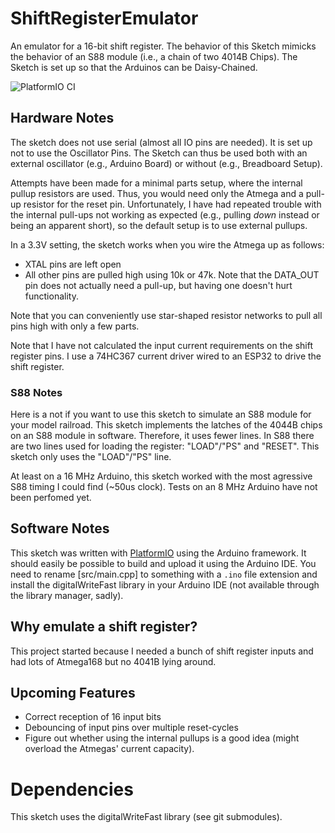 # ShiftRegisterEmulator
An emulator for a 16-bit shift register. The behavior of this Sketch mimicks
the behavior of an S88 module (i.e., a chain of two 4014B Chips).
The Sketch is set up so that the Arduinos can be Daisy-Chained.

![PlatformIO CI](https://github.com/deltaphi/ShiftRegisterEmulator/workflows/PlatformIO%20CI/badge.svg?event=push)

## Hardware Notes

The sketch does not use serial (almost all IO pins are needed). It is set up
not to use the Oscillator Pins. The Sketch can thus be used both with an
external oscillator (e.g., Arduino Board) or without (e.g., Breadboard Setup).

Attempts have been made for a minimal parts setup, where the internal pullup
resistors are used. Thus, you would need only the Atmega and a pull-up resistor
for the reset pin. Unfortunately, I have had repeated trouble with the internal
pull-ups not working as expected (e.g., pulling *down* instead or being an
apparent short), so the default setup is to use external pullups.

In a 3.3V setting, the sketch works when you wire the Atmega up as follows:
* XTAL pins are left open
* All other pins are pulled high using 10k or 47k. Note that the DATA_OUT pin
  does not actually need a pull-up, but having one doesn't hurt functionality.

Note that you can conveniently use star-shaped resistor networks to pull all
pins high with only a few parts.

Note that I have not calculated the input current requirements on the shift
register pins. I use a 74HC367 current driver wired to an ESP32 to drive
the shift register.

### S88 Notes

Here is a not if you want to use this sketch to simulate an S88 module for your
model railroad. This sketch implements the latches of the 4044B chips on an S88
module in software. Therefore, it uses fewer lines. In S88 there are two lines
used for loading the register: "LOAD"/"PS" and "RESET". This sketch only uses
the "LOAD"/"PS" line.

At least on a 16 MHz Arduino, this sketch worked with the most agressive S88
timing I could find (~50us clock). Tests on an 8 MHz Arduino have not been
perfomed yet.

## Software Notes

This sketch was written with [PlatformIO](https://platformio.org/) using the
Arduino framework. It should easily be possible to build and upload it using
the Arduino IDE. You need to rename [src/main.cpp] to something with a
```.ino``` file extension and install the digitalWriteFast library in your
Arduino IDE (not available through the library manager, sadly).

## Why emulate a shift register?

This project started because I needed a bunch of shift register inputs and had
lots of Atmega168 but no 4041B lying around.

## Upcoming Features

* Correct reception of 16 input bits
* Debouncing of input pins over multiple reset-cycles
* Figure out whether using the internal pullups is a good idea (might overload
  the Atmegas' current capacity).

# Dependencies

This sketch uses the digitalWriteFast library (see git submodules).